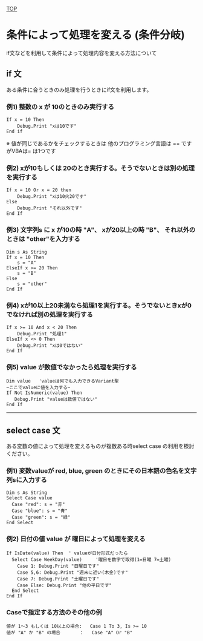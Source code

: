 [TOP](.)

# 条件によって処理を変える (条件分岐)
if文などを利用して条件によって処理内容を変える方法について

## if 文
ある条件に合うときのみ処理を行うときにif文を利用します。

### 例1) 整数の x が 10のときのみ実行する

```
If x = 10 Then
    Debug.Print "xは10です"
End if 
```

※ 値が同じであるかをチェックするときは
   他のプログラミング言語は == ですがVBAは= は1つです


### 例2) xが10もしくは 20のとき実行する。そうでないときは別の処理を実行する

```
If x = 10 Or x = 20 then 
    Debug.Print "xは10火20です"
Else
    Debug.Print "それ以外です"
End If
```

### 例3) 文字列s に x が10の時 "A"、 xが20以上の時 "B"、 それ以外のときは "other"を入力する

```
Dim s As String
If x = 10 Then
    s = "A"
ElseIf x >= 20 Then
    s = "B"
Else
    s = "other"
End If
```

### 例4) xが10以上20未満なら処理1を実行する。そうでないときxが0でなければ別の処理を実行する

```
If x >= 10 And x < 20 Then
    Debug.Print "処理1"
ElseIf x <> 0 Then
    Debug.Print "xは0ではない"
End If
```

### 例5) value が数値でなかったら処理を実行する

```
Dim value   'valueは何でも入力できるVariant型
~ここでvalueに値を入力する~
If Not IsNumeric(value) Then
   Debug.Print "valueは数値ではない"
End If
```

-------------------------------

## select case 文
ある変数の値によって処理を変えるものが複数ある時select case の利用を検討ください。


### 例1) 変数valueが red, blue, green のときにその日本語の色名を文字列sに入力する

```
Dim s As String
Select Case value 
  Case "red": s = "赤"
  Case "blue": s = "青"
  Case "green": s = "緑"
End Select
```

### 例2) 日付の値 value が 曜日によって処理を変える

```
If IsDate(value) Then  ' valueが日付形式だったら
  Select Case WeekDay(value)     '曜日を数字で取得(1=日曜 7=土曜)
    Case 1: Debug.Print "日曜日です"
    Case 5,6: Debug.Print "週末に近い(木金)です"
    Case 7: Debug.Print "土曜日です"
    Case Else: Debug.Print "他の平日です"
  End Select
End If
``` 

### Caseで指定する方法のその他の例

```
値が 1～3 もしくは 10以上の場合:   Case 1 To 3, Is >= 10
値が "A" か "B" の場合       ：   Case "A" Or "B"
```

